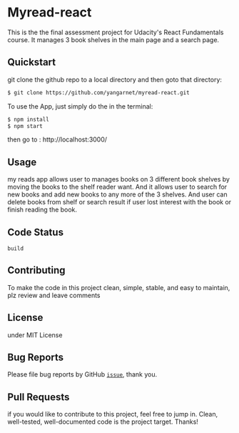 # Myread-react

This is the the final assessment project for Udacity's React Fundamentals course. It manages 3 book shelves in the main
page and a search page.

## Quickstart
git clone the github repo to a local directory and then goto that directory:
```sh
$ git clone https://github.com/yangarnet/myread-react.git
```
To use the App, just simply do the in the terminal:
```sh
$ npm install
$ npm start
```
then go to : http://localhost:3000/

## Usage
my reads app allows user to manages books on 3 different book shelves by moving the books to the shelf reader want. And it
allows user to search for new books and add new books to any more of the 3 shelves. And user can delete books from shelf
or search result if user lost interest with the book or finish reading the book.

## Code Status
`build`

## Contributing
To make the code in this project clean, simple, stable, and easy to maintain, plz review and leave comments

## License
under MIT License

## Bug Reports
Please file bug reports by GitHub [`issue`](https://github.com/yangarnet/myread-react/issues), thank you.

## Pull Requests
if you would like to contribute to this project, feel free to jump in. Clean, well-tested, well-documented code is the project target. Thanks!
